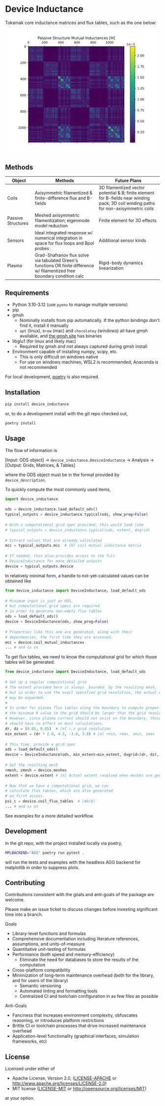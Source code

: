# Device Inductance

Tokamak core inductance matrices and flux tables, such as the one below:

![example](./assets/structure_m.svg)

## Methods

| Object | Methods                                       | Future Plans                            |
| ------ | -------                                       | ------                                  |
| Coils  | Axisymmetric filamentized & finite-difference flux and B-fields | 3D filamentized vector potential & B; finite element for B-fields near winding pack; 3D coil winding paths for non-axisymmetric coils |
| Passive Structures | Meshed axisymmetric filamentization; eigenmode model reduction | Finite element for 3D effects |
| Sensors | Ideal integrated response w/ numerical integration in space for flux loops and Bpol probes | Additional sensor kinds |
| Plasma | Grad-Shafranov flux solve via tabulated Green's functions OR finite difference w/ filamentized free boundary condition calc | Rigid-body dynamics linearization |


## Requirements

* Python 3.10-3.12 (use `pyenv` to manage multiple versions)
* pip
* gmsh
    * Nominally installs from pip automatically. If the python bindings don't find it, install it manually
    * `apt` (linux), `brew` (mac) and `chocolatey` (windows) all have gmsh available, and [the gmsh site](http://gmsh.info/) has binaries
* libglu1 (for linux and likely mac)
    * Required by gmsh and not always captured during gmsh install
* Environment capable of installing numpy, scipy, etc.
    * This is only difficult on windows native
    * For use on windows machines, WSL2 is recommended; Anaconda is not recommended

For local development, [poetry](https://python-poetry.org/docs/#installation) is also required.

## Installation

```bash
pip install device_inductance
```

or, to do a development install with the git repo checked out,

```bash
poetry install
```

## Usage

The flow of information is

[Input: ODS object] -> `device_inductance.DeviceInductance` -> Analysis -> [Output: Grids, Matrices, & Tables]

where the ODS object must be in the format provided by `device_description`.

To quickly compute the most commonly used items,

```python
import device_inductance

ods = device_inductance.load_default_ods()
typical_outputs = device_inductance.typical(ods, show_prog=False)

# With a computational grid spec provided, this would look like
# typical_outputs = device_inductance.typical(ods, extent, dxgrid)

# Extract values that are already calculated
mcc = typical_outputs.mcc  # [H] coil mutual inductance matrix

# If needed, this also provides access to the full
# DeviceInductance for more detailed outputs
device = typical_outputs.device
```

In relatively minimal form, a handle to not-yet-calculated values can be obtained like

```python
from device_inductance import DeviceInductance, load_default_ods

# Minimum input is just an ODS,
# but computational grid specs are required
# in order to generate non-empty flux tables
ods = load_default_ods()
device = DeviceInductance(ods, show_prog=False)

# Properties like this one are generated, along with their
# dependencies, the first time they are accessed.
mcc = device.coil_mutual_inductances
... # and so on
```

To get flux tables, we need to know the computational grid for which those tables will be generated.

```python
from device_inductance import DeviceInductance, load_default_ods

# Set up a regular computational grid
# The extent provided here is always _bounded_ by the resulting mesh,
# but in order to use the exact specified grid resolution, the actual extent
# may be expanded.
#
# In order for plasma flux tables along the boundary to compute properly,
# the minimum R value in the grid should be larger than the grid resolution.
# However, since plasma current should not exist on the boundary, those values
# should have no effect on most calculations.
dr, dz = (0.05, 0.05)  # [m] r,z grid resolution
min_extent = (dr * 2.0, 4.5, -3.0, 3.0) # [m] rmin, rmax, zmin, zmax

# This time, provide a grid spec
ods = load_default_ods()
device = DeviceInductance(ods, min_extent=min_extent, dxgrid=(dr, dz), show_prog=False)

# Get the resulting mesh
rmesh, zmesh = device.meshes
extent = device.extent # [m] Actual extent resolved when meshes are generated

# Now that we have a computational grid, we can
# calculate flux tables, which are also generated
# on first access.
psi_c = device.coil_flux_tables  # [Wb/A]
... # and so on
```

See examples for a more detailed workflow.

## Development

In the git repo, with the project installed locally via poetry,

```bash
MPLBACKEND="AGG" poetry run pytest .
```

will run the tests and examples with the headless AGG backend for matplotlib in order to suppress plots.

## Contributing

Contributions consistent with the goals and anti-goals of the package are welcome.

Please make an issue ticket to discuss changes before investing significant time into a branch.

Goals

* Library-level functions and formulas
* Comprehensive documentation including literature references, assumptions, and units-of-measure
* Quantitative unit-testing of formulas
* Performance (both speed and memory-efficiency)
    * Eliminate the need for databases to store the results of the computation
* Cross-platform compatibility
* Minimization of long-term maintenance overhead (both for the library, and for users of the library)
    * Semantic versioning
    * Automated linting and formatting tools
    * Centralized CI and toolchain configuration in as few files as possible

Anti-Goals

* Fanciness that increases environment complexity, obfuscates reasoning, or introduces platform restrictions
* Brittle CI or toolchain processes that drive increased maintenance overhead
* Application-level functionality (graphical interfaces, simulation frameworks, etc)

## License

Licensed under either of

* Apache License, Version 2.0, ([LICENSE-APACHE](../LICENSE-APACHE) or http://www.apache.org/licenses/LICENSE-2.0)
* MIT license ([LICENSE-MIT](../LICENSE-MIT) or http://opensource.org/licenses/MIT)

at your option.
